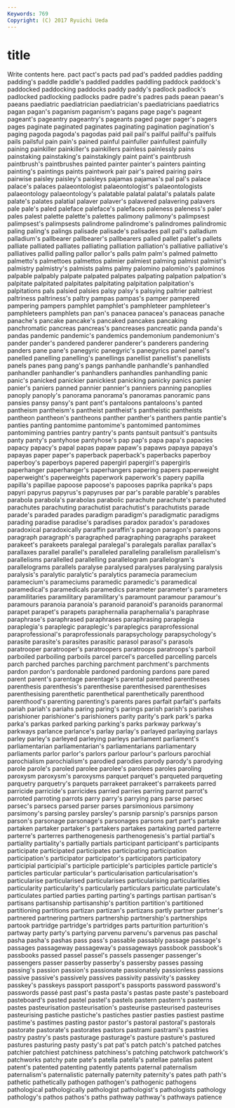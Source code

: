 ```yaml
---
Keywords: 769 
Copyright: (C) 2017 Ryuichi Ueda
---
```


# title

Write contents here.
pact pact's
pacts pad pad's padded paddies padding padding's paddle paddle's paddled
paddles paddling paddock paddock's paddocked paddocking paddocks paddy paddy's padlock
padlock's padlocked padlocking padlocks padre padre's padres pads paean paean's
paeans paediatric paediatrician paediatrician's paediatricians paediatrics pagan pagan's paganism paganism's
pagans page page's pageant pageant's pageantry pageantry's pageants paged pager
pager's pagers pages paginate paginated paginates paginating pagination pagination's paging
pagoda pagoda's pagodas paid pail pail's pailful pailful's pailfuls pails
pailsful pain pain's pained painful painfuller painfullest painfully paining painkiller
painkiller's painkillers painless painlessly pains painstaking painstaking's painstakingly paint paint's
paintbrush paintbrush's paintbrushes painted painter painter's painters painting painting's paintings
paints paintwork pair pair's paired pairing pairs pairwise paisley paisley's
paisleys pajamas pajamas's pal pal's palace palace's palaces palaeontologist palaeontologist's
palaeontologists palaeontology palaeontology's palatable palatal palatal's palatals palate palate's palates
palatial palaver palaver's palavered palavering palavers pale pale's paled paleface
paleface's palefaces paleness paleness's paler pales palest palette palette's palettes
palimony palimony's palimpsest palimpsest's palimpsests palindrome palindrome's palindromes palindromic paling
paling's palings palisade palisade's palisades pall pall's palladium palladium's pallbearer
pallbearer's pallbearers palled pallet pallet's pallets palliate palliated palliates palliating
palliation palliation's palliative palliative's palliatives pallid palling pallor pallor's palls
palm palm's palmed palmetto palmetto's palmettoes palmettos palmier palmiest palming
palmist palmist's palmistry palmistry's palmists palms palmy palomino palomino's palominos
palpable palpably palpate palpated palpates palpating palpation palpation's palpitate palpitated
palpitates palpitating palpitation palpitation's palpitations pals palsied palsies palsy palsy's
palsying paltrier paltriest paltriness paltriness's paltry pampas pampas's pamper pampered
pampering pampers pamphlet pamphlet's pamphleteer pamphleteer's pamphleteers pamphlets pan pan's
panacea panacea's panaceas panache panache's pancake pancake's pancaked pancakes pancaking
panchromatic pancreas pancreas's pancreases pancreatic panda panda's pandas pandemic pandemic's
pandemics pandemonium pandemonium's pander pander's pandered panderer panderer's panderers pandering
panders pane pane's panegyric panegyric's panegyrics panel panel's panelled panelling
panelling's panellings panellist panellist's panellists panels panes pang pang's pangs
panhandle panhandle's panhandled panhandler panhandler's panhandlers panhandles panhandling panic panic's
panicked panickier panickiest panicking panicky panics panier panier's paniers panned
pannier pannier's panniers panning panoplies panoply panoply's panorama panorama's panoramas
panoramic pans pansies pansy pansy's pant pant's pantaloons pantaloons's panted
pantheism pantheism's pantheist pantheist's pantheistic pantheists pantheon pantheon's pantheons panther
panther's panthers pantie pantie's panties panting pantomime pantomime's pantomimed pantomimes
pantomiming pantries pantry pantry's pants pantsuit pantsuit's pantsuits panty panty's
pantyhose pantyhose's pap pap's papa papa's papacies papacy papacy's papal
papas papaw papaw's papaws papaya papaya's papayas paper paper's paperback
paperback's paperbacks paperboy paperboy's paperboys papered papergirl papergirl's papergirls paperhanger
paperhanger's paperhangers papering papers paperweight paperweight's paperweights paperwork paperwork's papery
papilla papilla's papillae papoose papoose's papooses paprika paprika's paps papyri
papyrus papyrus's papyruses par par's parable parable's parables parabola parabola's
parabolas parabolic parachute parachute's parachuted parachutes parachuting parachutist parachutist's parachutists
parade parade's paraded parades paradigm paradigm's paradigmatic paradigms parading paradise
paradise's paradises paradox paradox's paradoxes paradoxical paradoxically paraffin paraffin's paragon
paragon's paragons paragraph paragraph's paragraphed paragraphing paragraphs parakeet parakeet's parakeets
paralegal paralegal's paralegals parallax parallax's parallaxes parallel parallel's paralleled paralleling
parallelism parallelism's parallelisms parallelled parallelling parallelogram parallelogram's parallelograms parallels paralyse
paralysed paralyses paralysing paralysis paralysis's paralytic paralytic's paralytics paramecia paramecium
paramecium's parameciums paramedic paramedic's paramedical paramedical's paramedicals paramedics parameter parameter's
parameters paramilitaries paramilitary paramilitary's paramount paramour paramour's paramours paranoia paranoia's
paranoid paranoid's paranoids paranormal parapet parapet's parapets paraphernalia paraphernalia's paraphrase
paraphrase's paraphrased paraphrases paraphrasing paraplegia paraplegia's paraplegic paraplegic's paraplegics paraprofessional
paraprofessional's paraprofessionals parapsychology parapsychology's parasite parasite's parasites parasitic parasol parasol's
parasols paratrooper paratrooper's paratroopers paratroops paratroops's parboil parboiled parboiling parboils
parcel parcel's parcelled parcelling parcels parch parched parches parching parchment
parchment's parchments pardon pardon's pardonable pardoned pardoning pardons pare pared
parent parent's parentage parentage's parental parented parentheses parenthesis parenthesis's parenthesise
parenthesised parenthesises parenthesising parenthetic parenthetical parenthetically parenthood parenthood's parenting parenting's
parents pares parfait parfait's parfaits pariah pariah's pariahs paring paring's
parings parish parish's parishes parishioner parishioner's parishioners parity parity's park
park's parka parka's parkas parked parking parking's parks parkway parkway's
parkways parlance parlance's parlay parlay's parlayed parlaying parlays parley parley's
parleyed parleying parleys parliament parliament's parliamentarian parliamentarian's parliamentarians parliamentary parliaments
parlor parlor's parlors parlour parlour's parlours parochial parochialism parochialism's parodied
parodies parody parody's parodying parole parole's paroled parolee parolee's parolees
paroles paroling paroxysm paroxysm's paroxysms parquet parquet's parqueted parqueting parquetry
parquetry's parquets parrakeet parrakeet's parrakeets parred parricide parricide's parricides parried
parries parring parrot parrot's parroted parroting parrots parry parry's parrying
pars parse parsec parsec's parsecs parsed parser parses parsimonious parsimony
parsimony's parsing parsley parsley's parsnip parsnip's parsnips parson parson's parsonage
parsonage's parsonages parsons part part's partake partaken partaker partaker's partakers
partakes partaking parted parterre parterre's parterres parthenogenesis parthenogenesis's partial partial's
partiality partiality's partially partials participant participant's participants participate participated participates
participating participation participation's participator participator's participators participatory participial participial's participle
participle's participles particle particle's particles particular particular's particularisation particularisation's particularise
particularised particularises particularising particularities particularity particularity's particularly particulars particulate particulate's
particulates partied parties parting parting's partings partisan partisan's partisans partisanship
partisanship's partition partition's partitioned partitioning partitions partizan partizan's partizans partly
partner partner's partnered partnering partners partnership partnership's partnerships partook partridge
partridge's partridges parts parturition parturition's partway party party's partying parvenu
parvenu's parvenus pas paschal pasha pasha's pashas pass pass's passable
passably passage passage's passages passageway passageway's passageways passbook passbook's passbooks
passed passel passel's passels passenger passenger's passengers passer passerby passerby's
passersby passes passing passing's passion passion's passionate passionately passionless passions
passive passive's passively passives passivity passivity's passkey passkey's passkeys passport
passport's passports password password's passwords passé past past's pasta pasta's
pastas paste paste's pasteboard pasteboard's pasted pastel pastel's pastels pastern
pastern's pasterns pastes pasteurisation pasteurisation's pasteurise pasteurised pasteurises pasteurising pastiche
pastiche's pastiches pastier pasties pastiest pastime pastime's pastimes pasting pastor
pastor's pastoral pastoral's pastorals pastorate pastorate's pastorates pastors pastrami pastrami's
pastries pastry pastry's pasts pasturage pasturage's pasture pasture's pastured pastures
pasturing pasty pasty's pat pat's patch patch's patched patches patchier
patchiest patchiness patchiness's patching patchwork patchwork's patchworks patchy pate pate's
patella patella's patellae patellas patent patent's patented patenting patently patents
paternal paternalism paternalism's paternalistic paternally paternity paternity's pates path path's
pathetic pathetically pathogen pathogen's pathogenic pathogens pathological pathologically pathologist pathologist's
pathologists pathology pathology's pathos pathos's paths pathway pathway's pathways patience
